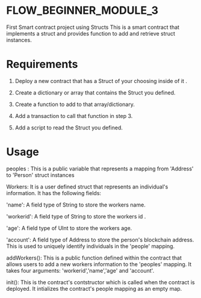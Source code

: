 
# FLOW_BEGINNER_MODULE_3
First Smart contract project using Structs 
This is a smart contract that implements a struct and provides function to add and retrieve struct instances.

# Requirements

1. Deploy a new contract that has a Struct of your choosing inside of it .

2. Create a dictionary or array that contains the Struct you defined.

3. Create a function to add to that array/dictionary.

4. Add a transaction to call that function in step 3.

5. Add a script to read the Struct you defined.

# Usage

peoples : This is a public variable that represents a mapping from 'Address' to 'Person' struct instances

Workers: It is a user defined struct that represents an individual's information. It has the following fields:

'name': A field type of String to store the workers name.

'workerid': A field type of String to store the workers id .

'age': A field type of UInt to store the workers age.

'account': A field type of Address to store the person's blockchain address. This is used to uniquely identify individuals in the 'people' mapping.

addWorkers(): This is a public function defined within the contract that allows users to add a new workers information to the 'peoples' mapping. It takes four arguments: 'workerid','name','age' and 'account'.

init(): This is the contract's contstructor which is called when the contract is deployed. It intializes the contract's people mapping as an empty map.
